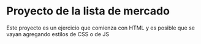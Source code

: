 # Proyecto de la lista de mercado

Este proyecto es un ejercicio que comienza con HTML y es posible que se vayan agregando estilos de CSS o de JS
